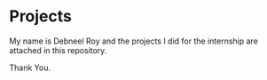 # Projects

My name is Debneel Roy and the projects I did for the internship are attached in this repository.

Thank You.
